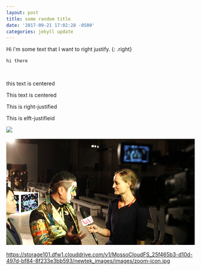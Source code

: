 ```yaml
---
layout: post
title: some random title
date: '2017-09-21 17:02:28 -0500'
categories: jekyll update
---
```



<div>Hi i'm some text that I want to right justify. {: .right}</div>

```
hi there
```

&nbsp;

this text is centered

This text is centered

This is right-justified

This is elft-justifieid

![](https://233b1d13b450eb6b33b4-ac2a33202ef9b63045cbb3afca178df8.ssl.cf1.rackcdn.com/2015/09/VA_43-a.jpg)

![](/uploads/VA_43-a.jpg)

https://storage101.dfw1.clouddrive.com/v1/MossoCloudFS_25f465b3-d10d-497d-bf84-8f233e3bb593/newtek_images/images/zoom-icon.jpg